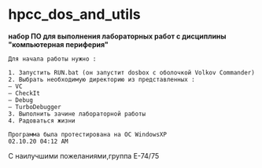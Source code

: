 # hpcc_dos_and_utils
**набор ПО для выполнения лабораторных работ с дисциплины "компьютерная периферия"**
```
Для начала работы нужно :

1. Запустить RUN.bat (он запустит dosbox с оболочкой Volkov Commander)
2. Выбрать необходимую директорию из представленных : 
— VC
— CheckIt 
— Debug 
— TurboDebugger
3. Выполнить зачине лабораторной работы 
4. Радоваться жизни 

Программа была протестирована на ОС WindowsXP
02.10.20 04:12 AM
```
С наилучшими пожеланиями,группа Е-74/75

